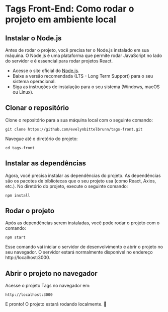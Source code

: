 # Tags Front-End: Como rodar o projeto em ambiente local

## Instalar o Node.js

Antes de rodar o projeto, você precisa ter o Node.js instalado em sua máquina. O Node.js é uma plataforma que permite rodar JavaScript no lado do servidor e é essencial para rodar projetos React.

- Acesse o site oficial do [Node.js](https://nodejs.org).
- Baixe a versão recomendada (LTS - Long Term Support) para o seu sistema operacional.
- Siga as instruções de instalação para o seu sistema (Windows, macOS ou Linux).

## Clonar o repositório

Clone o repositório para a sua máquina local com o seguinte comando:

```
git clone https://github.com/evelynbittelbrunn/tags-front.git
```

Navegue até o diretório do projeto:

```
cd tags-front
```

## Instalar as dependências

Agora, você precisa instalar as dependências do projeto. As dependências são os pacotes de bibliotecas que o seu projeto usa (como React, Axios, etc.).
No diretório do projeto, execute o seguinte comando:

```
npm install
```

## Rodar o projeto

Após as dependências serem instaladas, você pode rodar o projeto com o comando:

```
npm start
```
Esse comando vai iniciar o servidor de desenvolvimento e abrir o projeto no seu navegador. O servidor estará normalmente disponível no endereço http://localhost:3000.

## Abrir o projeto no navegador

Acesse o projeto Tags no navegador em:

```
http://localhost:3000
```

E pronto! O projeto estará rodando localmente. 🌻
